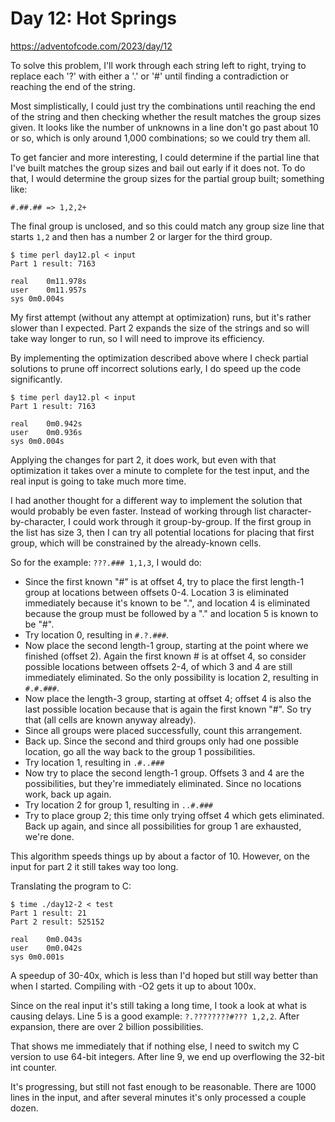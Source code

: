 # Day 12: Hot Springs

<https://adventofcode.com/2023/day/12>

To solve this problem, I'll work through each string left to right, trying
to replace each '?' with either a '.' or '#' until finding a contradiction
or reaching the end of the string.

Most simplistically, I could just try the combinations until reaching the
end of the string and then checking whether the result matches the group
sizes given. It looks like the number of unknowns in a line don't go past
about 10 or so, which is only around 1,000 combinations; so we could try
them all.

To get fancier and more interesting, I could determine if the partial line
that I've built matches the group sizes and bail out early if it does not.
To do that, I would determine the group sizes for the partial group built;
something like:

`#.##.## => 1,2,2+`

The final group is unclosed, and so this could match any group size line
that starts `1,2` and then has a number 2 or larger for the third group.

```
$ time perl day12.pl < input 
Part 1 result: 7163

real	0m11.978s
user	0m11.957s
sys	0m0.004s
```

My first attempt (without any attempt at optimization) runs, but it's rather
slower than I expected. Part 2 expands the size of the strings and so will
take way longer to run, so I will need to improve its efficiency.

By implementing the optimization described above where I check partial
solutions to prune off incorrect solutions early, I do speed up the code
significantly.

```
$ time perl day12.pl < input 
Part 1 result: 7163

real	0m0.942s
user	0m0.936s
sys	0m0.004s
```

Applying the changes for part 2, it does work, but even with that
optimization it takes over a minute to complete for the test input, and
the real input is going to take much more time.

I had another thought for a different way to implement the solution that
would probably be even faster. Instead of working through list
character-by-character, I could work through it group-by-group. If the first
group in the list has size 3, then I can try all potential locations for
placing that first group, which will be constrained by the already-known
cells.

So for the example: `???.### 1,1,3`, I would do:

- Since the first known "#" is at offset 4, try to place the first length-1
  group at locations between offsets 0-4. Location 3 is eliminated
  immediately because it's known to be ".", and location 4 is eliminated
  because the group must be followed by a "." and location 5 is known to be
  "#".
- Try location 0, resulting in `#.?.###`.
- Now place the second length-1 group, starting at the point where we
  finished (offset 2). Again the first known # is at offset 4, so consider
  possible locations between offsets 2-4, of which 3 and 4 are still
  immediately eliminated. So the only possibility is location 2, resulting
  in `#.#.###`.
- Now place the length-3 group, starting at offset 4; offset 4 is also the
  last possible location because that is again the first known "#". So try
  that (all cells are known anyway already).
- Since all groups were placed successfully, count this arrangement.
- Back up. Since the second and third groups only had one possible location,
  go all the way back to the group 1 possibilities.
- Try location 1, resulting in `.#..###`
- Now try to place the second length-1 group. Offsets 3 and 4 are the
  possibilities, but they're immediately eliminated. Since no locations
  work, back up again.
- Try location 2 for group 1, resulting in `..#.###`
- Try to place group 2; this time only trying offset 4 which gets
  eliminated. Back up again, and since all possibilities for group 1 are
  exhausted, we're done.

This algorithm speeds things up by about a factor of 10. However, on the
input for part 2 it still takes way too long.

Translating the program to C:

```
$ time ./day12-2 < test 
Part 1 result: 21
Part 2 result: 525152

real	0m0.043s
user	0m0.042s
sys	0m0.001s
```

A speedup of 30-40x, which is less than I'd hoped but still way better than
when I started.  Compiling with -O2 gets it up to about 100x.

Since on the real input it's still taking a long time, I took a look at what
is causing delays. Line 5 is a good example: `?.????????#??? 1,2,2`. After
expansion, there are over 2 billion possibilities.

That shows me immediately that if nothing else, I need to switch my C
version to use 64-bit integers. After line 9, we end up overflowing the
32-bit int counter.

It's progressing, but still not fast enough to be reasonable. There are 1000
lines in the input, and after several minutes it's only processed a couple
dozen.
